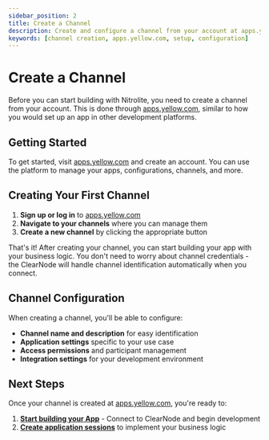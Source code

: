 ```yaml
---
sidebar_position: 2
title: Create a Channel
description: Create and configure a channel from your account at apps.yellow.com
keywords: [channel creation, apps.yellow.com, setup, configuration]
---
```


# Create a Channel

Before you can start building with Nitrolite, you need to create a channel from your account. This is done through [apps.yellow.com](https://apps.yellow.com), similar to how you would set up an app in other development platforms.

## Getting Started

To get started, visit [apps.yellow.com](https://apps.yellow.com) and create an account. You can use the platform to manage your apps, configurations, channels, and more.


## Creating Your First Channel

1. **Sign up or log in** to [apps.yellow.com](https://apps.yellow.com)
2. **Navigate to your channels** where you can manage them
3. **Create a new channel** by clicking the appropriate button

That's it! After creating your channel, you can start building your app with your business logic. You don't need to worry about channel credentials - the ClearNode will handle channel identification automatically when you connect.

## Channel Configuration

When creating a channel, you'll be able to configure:

- **Channel name and description** for easy identification
- **Application settings** specific to your use case
- **Access permissions** and participant management
- **Integration settings** for your development environment

## Next Steps

Once your channel is created at [apps.yellow.com](https://apps.yellow.com), you're ready to:

1. **[Start building your App](connect_to_the_clearnode)** - Connect to ClearNode and begin development
2. **[Create application sessions](application_session)** to implement your business logic
